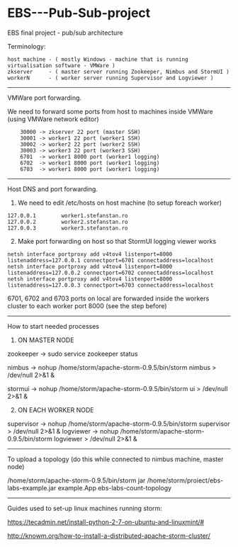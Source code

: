 # EBS---Pub-Sub-project
EBS final project - pub/sub architecture

Terminology:

    host machine - ( mostly Windows - machine that is running virtualisation software - VMWare )    
    zkserver     - ( master server running Zookeeper, Nimbus and StormUI )    
    workerN      - ( worker server running Supervisor and Logviewer )



---------------------------------------------------------------------------------------------------------    

VMWare port forwarding.
	
We need to forward some ports from host to machines inside VMWare (using VMWare network editor)
    
        30000 -> zkserver 22 port (master SSH)
        30001 -> worker1 22 port (worker1 SSH)
        30002 -> worker2 22 port (worker2 SSH)
        30003 -> worker3 22 port (worker3 SSH)
        6701  -> worker1 8000 port (worker1 logging)
        6702  -> worker1 8000 port (worker1 logging)
        6703  -> worker1 8000 port (worker1 logging)
    
---------------------------------------------------------------------------------------------------------    

Host DNS and port forwarding.
   1) We need to edit /etc/hosts on host machine (to setup foreach worker)
   
   	127.0.0.1        worker1.stefanstan.ro
   	127.0.0.2        worker2.stefanstan.ro
   	127.0.0.3        worker3.stefanstan.ro
        
   2) Make port forwarding on host so that StormUI logging viewer works
    
    netsh interface portproxy add v4tov4 listenport=8000 listenaddress=127.0.0.1 connectport=6701 connectaddress=localhost
    netsh interface portproxy add v4tov4 listenport=8000 listenaddress=127.0.0.2 connectport=6702 connectaddress=localhost
    netsh interface portproxy add v4tov4 listenport=8000 listenaddress=127.0.0.3 connectport=6703 connectaddress=localhost
    
6701, 6702 and 6703 ports on local are forwarded inside the workers cluster to each worker port 8000 (see the step before)        
        
---------------------------------------------------------------------------------------------------------         
        
How to start needed processes

   1) ON MASTER NODE
  
zookeeper    ->      sudo service zookeeper status

nimbus       ->      nohup /home/storm/apache-storm-0.9.5/bin/storm nimbus > /dev/null 2>&1 &

stormui      ->      nohup /home/storm/apache-storm-0.9.5/bin/storm ui > /dev/null 2>&1 &

  
  2) ON EACH WORKER NODE
  
supervisor   ->      nohup /home/storm/apache-storm-0.9.5/bin/storm supervisor > /dev/null 2>&1 &
logviewer    ->      nohup /home/storm/apache-storm-0.9.5/bin/storm logviewer > /dev/null 2>&1 &

---------------------------------------------------------------------------------------------------------

To upload a topology (do this while connected to nimbus machine, master node)

/home/storm/apache-storm-0.9.5/bin/storm jar /home/storm/proiect/ebs-labs-example.jar example.App ebs-labs-count-topology

---------------------------------------------------------------------------------------------------------

Guides used to set-up linux machines running storm:

https://tecadmin.net/install-python-2-7-on-ubuntu-and-linuxmint/#

http://knowm.org/how-to-install-a-distributed-apache-storm-cluster/

